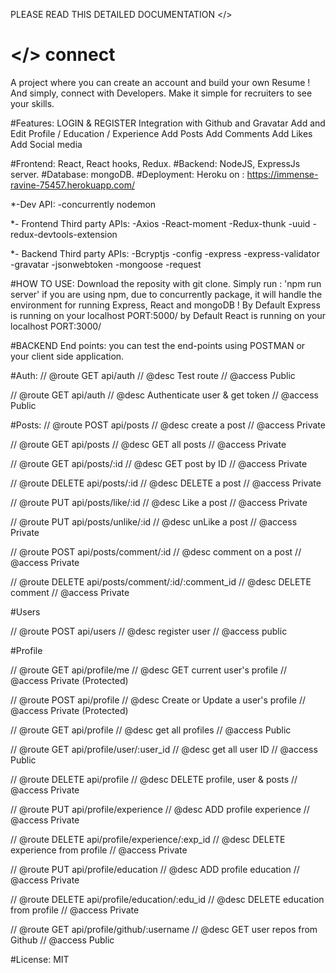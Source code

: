 PLEASE READ THIS DETAILED DOCUMENTATION </>

# </> connect
A project where you can create an account and build your own Resume !
And simply, connect with Developers.
Make it simple for recruiters to see your skills.

#Features:
LOGIN & REGISTER
Integration with Github and Gravatar
Add and Edit Profile / Education / Experience
Add Posts
Add Comments
Add Likes
Add Social media 

#Frontend: React, React hooks, Redux.
#Backend: NodeJS, ExpressJs server.
#Database: mongoDB.
#Deployment: Heroku on :
https://immense-ravine-75457.herokuapp.com/

*-Dev API:
-concurrently
nodemon

*- Frontend Third party APIs:
-Axios
-React-moment
-Redux-thunk
-uuid
-redux-devtools-extension

*- Backend Third party APIs:
-Bcryptjs
-config
-express
-express-validator
-gravatar
-jsonwebtoken
-mongoose
-request

#HOW TO USE:
Download the reposity with git clone.
Simply run : 'npm run server' if you are using npm, due to concurrently package, it will handle the environment for running Express, React and mongoDB !
By Default Express is running on your localhost PORT:5000/
by Default React is running on your localhost PORT:3000/

#BACKEND End points:
you can test the end-points using POSTMAN or your client side application.

#Auth:
// @route   GET api/auth
// @desc    Test route
// @access  Public

// @route   GET api/auth
// @desc    Authenticate user & get token
// @access  Public

#Posts:
// @route   POST api/posts
// @desc    create a post
// @access  Private

// @route   GET api/posts
// @desc    GET all posts
// @access  Private

// @route   GET api/posts/:id
// @desc    GET post by ID
// @access  Private

// @route   DELETE api/posts/:id
// @desc    DELETE a post
// @access  Private

// @route   PUT api/posts/like/:id
// @desc    Like a post
// @access  Private

// @route   PUT api/posts/unlike/:id
// @desc    unLike a post
// @access  Private

// @route   POST api/posts/comment/:id
// @desc    comment on a post
// @access  Private

// @route   DELETE api/posts/comment/:id/:comment_id
// @desc    DELETE comment
// @access  Private

#Users

// @route   POST api/users
// @desc    register user
// @access  public

#Profile

// @route   GET api/profile/me
// @desc    GET current user's profile
// @access  Private (Protected)

// @route   POST api/profile
// @desc    Create or Update a user's profile
// @access  Private (Protected)

// @route   GET api/profile
// @desc    get all profiles
// @access  Public

// @route   GET api/profile/user/:user_id
// @desc    get all user ID
// @access  Public

// @route   DELETE api/profile
// @desc    DELETE profile, user & posts
// @access  Private

// @route   PUT api/profile/experience
// @desc    ADD profile experience
// @access  Private

// @route   DELETE api/profile/experience/:exp_id
// @desc    DELETE experience from profile
// @access  Private

// @route   PUT api/profile/education
// @desc    ADD profile education
// @access  Private

// @route   DELETE api/profile/education/:edu_id
// @desc    DELETE education from profile
// @access  Private

// @route   GET api/profile/github/:username
// @desc    GET user repos from Github
// @access  Public

#License: MIT

